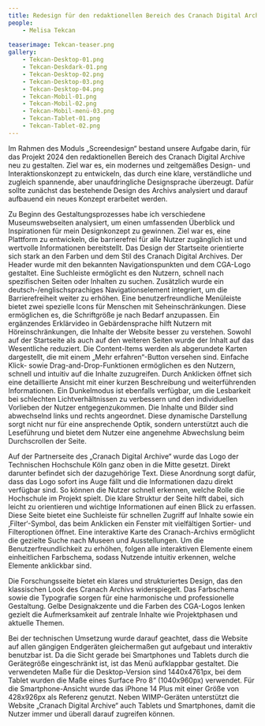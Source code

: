 ```yaml
---
title: Redesign für den redaktionellen Bereich des Cranach Digital Archive
people:
    - Melisa Tekcan
    
teaserimage: Tekcan-teaser.png
gallery:
    - Tekcan-Desktop-01.png
    - Tekcan-Deskdark-01.png
    - Tekcan-Desktop-02.png
    - Tekcan-Desktop-03.png
    - Tekcan-Desktop-04.png
    - Tekcan-Mobil-01.png
    - Tekcan-Mobil-02.png
    - Tekcan-Mobil-menü-03.png
    - Tekcan-Tablet-01.png
    - Tekcan-Tablet-02.png
---
```


Im Rahmen des Moduls „Screendesign“ bestand unsere Aufgabe darin, für das Projekt 2024 den redaktionellen Bereich des Cranach Digital Archive neu zu gestalten. Ziel war es, ein modernes und zeitgemäßes Design- und Interaktionskonzept zu entwickeln, das durch eine klare, verständliche und zugleich spannende, aber unaufdringliche Designsprache überzeugt. Dafür sollte zunächst das bestehende Design des Archivs analysiert und darauf aufbauend ein neues Konzept erarbeitet werden.

Zu Beginn des Gestaltungsprozesses habe ich verschiedene Museumswebseiten analysiert, um einen umfassenden Überblick und Inspirationen für mein Designkonzept zu gewinnen. Ziel war es, eine Plattform zu entwickeln, die barrierefrei für alle Nutzer zugänglich ist und wertvolle Informationen bereitstellt. Das Design der Startseite orientierte sich stark an den Farben und dem Stil des Cranach Digital Archives. Der Header wurde mit den bekannten Navigationspunkten und dem CGA-Logo gestaltet. Eine Suchleiste ermöglicht es den Nutzern, schnell nach spezifischen Seiten oder Inhalten zu suchen. Zusätzlich wurde ein deutsch-/englischsprachiges Navigationselement integriert, um die Barrierefreiheit weiter zu erhöhen. Eine benutzerfreundliche Menüleiste bietet zwei spezielle Icons für Menschen mit Seheinschränkungen. Diese ermöglichen es, die Schriftgröße je nach Bedarf anzupassen. 
Ein ergänzendes Erklärvideo in Gebärdensprache hilft Nutzern mit Höreinschränkungen, die Inhalte der Website besser zu verstehen. Sowohl auf der Startseite als auch auf den weiteren Seiten wurde der Inhalt auf das Wesentliche reduziert. Die Content-Items werden als abgerundete Karten dargestellt, die mit einem „Mehr erfahren“-Button versehen sind. Einfache Klick- sowie Drag-and-Drop-Funktionen ermöglichen es den Nutzern, schnell und intuitiv auf die Inhalte zuzugreifen. Durch Anklicken öffnet sich eine detaillierte Ansicht mit einer kurzen Beschreibung und weiterführenden Informationen. Ein Dunkelmodus ist ebenfalls verfügbar, um die Lesbarkeit bei schlechten Lichtverhältnissen zu verbessern und den individuellen Vorlieben der Nutzer entgegenzukommen. Die Inhalte und Bilder sind abwechselnd links und rechts angeordnet. Diese dynamische Darstellung sorgt nicht nur für eine ansprechende Optik, sondern unterstützt auch die Leseführung und bietet dem Nutzer eine angenehme Abwechslung beim Durchscrollen der Seite.

Auf der Partnerseite des „Cranach Digital Archive“ wurde das Logo der Technischen Hochschule Köln ganz oben in die Mitte gesetzt. Direkt darunter befindet sich der dazugehörige Text. Diese Anordnung sorgt dafür, dass das Logo sofort ins Auge fällt und die Informationen dazu direkt verfügbar sind. So können die Nutzer schnell erkennen, welche Rolle die Hochschule im Projekt spielt. Die klare Struktur der Seite hilft dabei, sich leicht zu orientieren und wichtige Informationen auf einen Blick zu erfassen.
Diese Seite bietet eine Suchleiste für schnellen Zugriff auf Inhalte sowie ein ‚Filter‘-Symbol, das beim Anklicken ein Fenster mit vielfältigen Sortier- und Filteroptionen öffnet. Eine interaktive Karte des Cranach-Archivs ermöglicht die gezielte Suche nach Museen und Ausstellungen. Um die Benutzerfreundlichkeit zu erhöhen, folgen alle interaktiven Elemente einem einheitlichen Farbschema, sodass Nutzende intuitiv erkennen, welche Elemente anklickbar sind.

Die Forschungsseite bietet ein klares und strukturiertes Design, das den klassischen Look des Cranach Archivs widerspiegelt. Das Farbschema sowie die Typografie sorgen für eine harmonische und professionelle Gestaltung. Gelbe Designakzente und die Farben des CGA-Logos lenken gezielt die Aufmerksamkeit auf zentrale Inhalte wie Projektphasen und aktuelle Themen. 

Bei der technischen Umsetzung wurde darauf geachtet, dass die Website auf allen gängigen Endgeräten gleichermaßen gut aufgebaut und interaktiv benutzbar ist. Da die Sicht gerade bei Smartphones und Tablets durch die Gerätegröße eingeschränkt ist, ist das Menü aufklappbar gestaltet. Die verwendeten Maße für die Desktop-Version sind 1440x4761px, bei dem Tablet wurden die Maße eines Surface Pro 8“ (1040x960px) verwendet. Für die Smartphone-Ansicht wurde das iPhone 14 Plus mit einer Größe von 428x926px als Referenz genutzt. Neben WIMP-Geräten unterstützt die Website „Cranach Digital Archive“ auch Tablets und Smartphones, damit die Nutzer immer und überall darauf zugreifen können.

